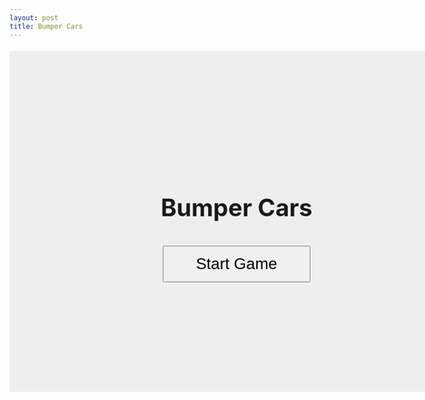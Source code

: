 ```yaml
---
layout: post
title: Bumper Cars
---
```


<html lang="en">
<head>
  <meta charset="UTF-8">
  <title>Bumper Cars Game</title>
  <style>
    canvas {
      border: 1px solid #333;
      background: #eee;
      display: block;
      margin: 20px auto;
    }
  </style>
</head>
<body>
    <div style="position:relative; width:800px; height:600px; margin:0 auto;">
        <canvas id="gameCanvas" width="800" height="600"></canvas>
        <div id="mainMenu" style="position:absolute;top:0;left:0;width:800px;height:600px;background:#eee;display:flex;flex-direction:column;align-items:center;justify-content:center;z-index:10;">
            <h1 style="font-size:3em;margin-bottom:1em;">Bumper Cars</h1>
            <button id="startBtn" style="font-size:2em;padding:0.5em 2em;">Start Game</button>
        </div>
    </div>
  <script type="module">
    import {player, pointAt, move} from './move.js';
    import {camera} from './camera.js';
    import {tiles, addTile} from './tile.js';
    import {checkOnscreen} from './screen.js';
    import {distance, updCollide} from './collide.js';
    const canvas = document.getElementById('gameCanvas');
    const ctx = canvas.getContext('2d');
    const mainMenu = document.getElementById('mainMenu');
    const startBtn = document.getElementById('startBtn');
    let gameStarted = false;
    startBtn.addEventListener('click', () => {
      mainMenu.style.display = 'none';
      gameStarted = true;
      update();
      spawnTiles(3);
    });
    // ...existing code...
    const keys = {};
    function keysDetection() {
        if (keys['w']) player.yv -= player.speed;
        if (keys['s']) player.yv += player.speed;
        if (keys['a']) player.xv -= player.speed;
        if (keys['d']) player.xv += player.speed;
    };
    function drawText() {
        ctx.font = '24px Arial';
        ctx.fillStyle = 'black';
        ctx.fillText('Health: ' + player.health, 20, 40);
        ctx.fillText('Coins: ' + player.coins, 20, 68);
    };
    function drawTiles(width,height) {
        for (let i = 0; i < tiles.length; i++) {
            const t = tiles[i];
            if (t.life === 0) {
                t.life += 0.1;
                if (t.life >= 100) {
                    tiles.splice(i,1);
                    i--;
                    continue;
                }
            }
            if (checkOnscreen(t.x, t.y, width, height)) {
                tiles.splice(i,1);
                i--;
                continue;
            }
            if (t.type === 1) {
                if (updCollide(player,t,20)) {
                    player.health -= 15;
                    pointAt(t.x,t.y);
                    move(-1);
                }
                ctx.fillStyle = 'grey';
                ctx.fillRect((t.x-camera.x) + (canvas.width-10), (t.y-camera.y) + (canvas.height-10), 20, 20);
            } else if (t.type === 2) {
                if (updCollide(player,t,20)) {
                    console.log("collide")
                    player.health -= 15;
                    pointAt(t.x,t.y);
                    move(-1);
                }
                ctx.fillStyle = 'red';
                ctx.fillRect((t.x-camera.x) + (canvas.width/2)-10, (t.y-camera.y) + (canvas.height/2)-10, 20, 20);
            } else if (t.type === 3) {
                if (updCollide(player,t,20)) {
                    player.coins += 1;
                    tiles.splice(i,1);
                    i--;
                }
                ctx.fillStyle = 'yellow';
                ctx.fillRect((t.x-camera.x) + (canvas.width/2)-5, (t.y-camera.y) + (canvas.height/2)-5, 10, 10);
            }
        }
    };
    function wait(seconds) {
        return new Promise(resolve => setTimeout(resolve, seconds * 1000));
    };
    async function spawnTiles(waitTime) {
        while(true) {
            await wait(waitTime-(playTime/1000));
            console.log(Math.floor(playTime/1000))
            console.log(tiles)
            let rand = Math.random();
            const temp = {
                x: Math.floor(rand*(canvas.width-10))+player.x,
                y: Math.floor(rand*(canvas.height-10))+player.y
            };
            addTile(temp.x,temp.y,Math.floor((Math.random()+1)*2));
        }
    };
    var playTime = 0;
    function update() {
        ctx.clearRect(0,0,canvas.width,canvas.height);
        playTime += 0.1;
        drawTiles(canvas.width, canvas.height);
        keysDetection();
        player.xv *= 0.9;
        player.yv *= 0.9;
        player.x += player.xv;
        player.y += player.yv;
        ctx.fillStyle = 'blue';
        ctx.fillRect(player.x+(canvas.width/2)-12.5,player.y+(canvas.height/2)-12.5,25,25);
        drawText();
        requestAnimationFrame(update);
    };
    document.addEventListener('keydown', (e) => {
        keys[e.key.toLowerCase()] = true;
    });
    document.addEventListener('keyup', (e) => {
        keys[e.key.toLowerCase()] = false;
    });
    // Game does not start until Start Game is clicked
  </script>
</body>
</html>